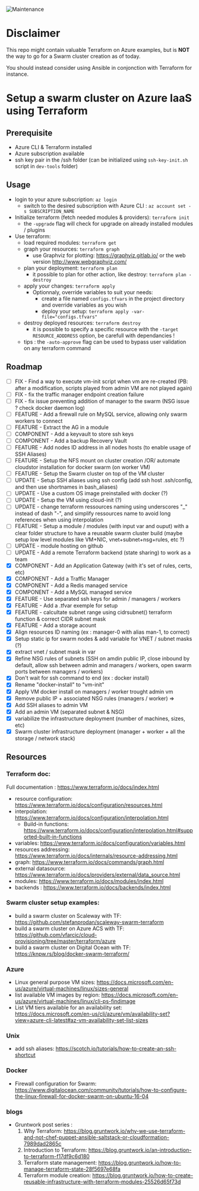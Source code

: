 ![Maintenance](https://img.shields.io/maintenance/no/2019.svg?style=flat-square)
# Disclaimer
This repo might contain valuable Terraform on Azure examples, but is **NOT** the way to go for a Swarm cluster creation as of today.

You should instead consider using Ansible in conjonction with Terraform for instance.

# Setup a swarm cluster on Azure IaaS using Terraform #

## Prerequisite ##
* Azure CLI & Terraform installed
* Azure subscription available
* ssh key pair in the /ssh folder (can be initialized using `ssh-key-init.sh` script in `dev-tools` folder)

## Usage ##
* login to your azure subscription: `az login`
    * switch to the desired subscription with Azure CLI : `az account set -s SUBSCRIPTION_NAME`
* Initialize terraform (fetch needed modules & providers): `terraform init`
    * the `-upgrade` flag will check for upgrade on already installed modules / plugins
* Use terraform: 
    * load required modules: `terraform get`
    * graph your resources: `terraform graph`
        * use Graphviz for plotting: https://graphviz.gitlab.io/ or the web version http://www.webgraphviz.com/
    * plan your deployment: `terraform plan`
        * it possible to plan for other action, like destroy: `terraform plan -destroy`
    * apply your changes: `terraform apply`
        * Optionnaly, override variables to suit your needs:
            * create a file named `configs.tfvars` in the project directory and override variables as you wish
            * deploy your setup: `terraform apply -var-file="configs.tfvars"`
    * destroy deployed resources: `terraform destroy`
        * it is possible to specify a specific resource with the `-target RESOURCE_ADDDRESS` option, be carefull with dependancies !
    * tips : the `-auto-approve` flag can be used to bypass user validation on any terraform command

## Roadmap ##
- [ ] FIX - Find a way to execute vm-init script when vm are re-created (PB: after a modification, scripts played from admin VM are not played again)
- [ ] FIX - fix the traffic manager endpoint creation failure 
- [ ] FIX - fix issue preventing addition of manager to the swarm (NSG issue ? check docker daemon log)
- [ ] FEATURE - Add a firewall rule on MySQL service, allowing only swarm workers to connect
- [ ] FEATURE - Extract the AG in a module
- [ ] COMPONENT - Add a keyvault to store ssh keys
- [ ] COMPONENT - Add a backup Recovery Vault
- [ ] FEATURE - Add nodes ID address in all nodes hosts (to enable usage of SSH Aliases)
- [ ] FEATURE - Setup the NFS mount on cluster creation  /OR/ automate cloudstor installation for docker swarm (on worker VM)
- [ ] FEATURE - Setup the Swarm cluster on top of the VM cluster
- [ ] UPDATE - Setup SSH aliases using ssh config (add ssh host .ssh/config, and then use shortnames in bash_aliases)
- [ ] UPDATE - Use a custom OS image preinstalled with docker (?)
- [ ] UPDATE - Setup the VM using cloud-init (?)
- [ ] UPDATE - change terraform ressources naming using underscores "_" instead of dash "-", and simplify ressources name to avoid long references when using interpolation
- [ ] FEATURE - Setup a module / modules (with input var and ouput) with a clear folder structure to have a reusable swarm cluster build (maybe setup low level modules like VM+NIC, vnet+subnet+nsg+rules, etc ?)
- [ ] UPDATE - module hosting on github
- [ ] UPDATE - Add a remote Terraform backend (state sharing) to work as a team
- [X] COMPONENT - Add an Application Gateway (with it's set of rules, certs, etc)
- [X] COMPONENT - Add a Traffic Manager
- [X] COMPONENT - Add a Redis managed service
- [X] COMPONENT - Add a MySQL managed service
- [X] FEATURE - Use separated ssh keys for admin / managers / workers
- [X] FEATURE - Add a .tfvar exemple for setup
- [X] FEATURE - calcultate subnet range using cidrsubnet() terraform function & correct CIDR subnet mask
- [X] FEATURE - Add a storage acount
- [X] Align resources ID naming (ex : manager-0 with alias man-1, to correct)
- [X] Setup static ip for swarm nodes & add variable for VNET / subnet masks (?)
- [X] extract vnet / subnet mask in var
- [X] Refine NSG rules of subnets (SSH on amdin public IP, close inbound by default, allow ssh between admin and managers / workers, open swarm ports between managers / workers)
- [X] Don't wait for ssh command to end (ex : docker install)
- [X] Rename "docker-install" to "vm-init"
- [X] Apply VM docker install on managers / worker trought admin vm
- [X] Remove public IP + associated NSG rules (managers / worker) => 
- [X] Add SSH aliases to admin VM
- [X] Add an admin VM (separated subnet & NSG)
- [X] variabilize the infrastructure deployment (number of machines, sizes, etc)
- [X] Swarm cluster infrastructure deployment (manager + worker + all the storage / network stack)

## Resources ##

### Terraform doc: ###
Full documentation : https://www.terraform.io/docs/index.html

* resource configuration: https://www.terraform.io/docs/configuration/resources.html
* interpolation: https://www.terraform.io/docs/configuration/interpolation.html
    * Build-in functions: https://www.terraform.io/docs/configuration/interpolation.html#supported-built-in-functions
* variables: https://www.terraform.io/docs/configuration/variables.html
* resources addressing: https://www.terraform.io/docs/internals/resource-addressing.html
* graph: https://www.terraform.io/docs/commands/graph.html
* external datasource: https://www.terraform.io/docs/providers/external/data_source.html
* modules: https://www.terraform.io/docs/modules/index.html
* backends : https://www.terraform.io/docs/backends/index.html

### Swarm cluster setup examples: ###
* build a swarm cluster on Scaleway  with TF: https://github.com/stefanprodan/scaleway-swarm-terraform
* build a swarm cluster on Azure ACS with TF: https://github.com/vfarcic/cloud-provisioning/tree/master/terraform/azure
* build a swarm cluster on Digital Ocean with TF: https://knpw.rs/blog/docker-swarm-terraform/

### Azure ###
* Linux general purpose VM sizes: https://docs.microsoft.com/en-us/azure/virtual-machines/linux/sizes-general
* list available VM images by region: https://docs.microsoft.com/en-us/azure/virtual-machines/linux/cli-ps-findimage
* List VM tiers available for an availability set: https://docs.microsoft.com/en-us/cli/azure/vm/availability-set?view=azure-cli-latest#az-vm-availability-set-list-sizes

### Unix ###
* add ssh aliases: https://scotch.io/tutorials/how-to-create-an-ssh-shortcut

### Docker ###
* Firewall configuration for Swarm: https://www.digitalocean.com/community/tutorials/how-to-configure-the-linux-firewall-for-docker-swarm-on-ubuntu-16-04

### blogs ###
* Gruntwork post series :
    1. Why Terraform: https://blog.gruntwork.io/why-we-use-terraform-and-not-chef-puppet-ansible-saltstack-or-cloudformation-7989dad2865c
    2. Introduction to Terraform: https://blog.gruntwork.io/an-introduction-to-terraform-f17df9c6d180
    3. Terraform state management: https://blog.gruntwork.io/how-to-manage-terraform-state-28f5697e68fa
    4. Terraform module creation: https://blog.gruntwork.io/how-to-create-reusable-infrastructure-with-terraform-modules-25526d65f73d






